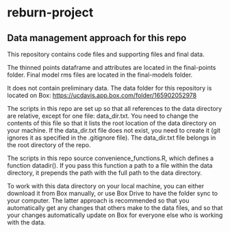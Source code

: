# reburn-project
## Data management approach for this repo
This repository contains code files and supporting files and final data. 

The thinned points dataframe and attributes are located in the final-points folder.
Final model rms files are located in the final-models folder.

It does not contain preliminary data. The data folder for this repository is located on Box: https://ucdavis.app.box.com/folder/165902052978

The scripts in this repo are set up so that all references to the data directory are relative, except for one file: data_dir.txt. You need to change the contents of this file so that it lists the root location of the data directory on your machine. If the data_dir.txt file does not exist, you need to create it (git ignores it as specified in the .gitignore file). The data_dir.txt file belongs in the root directory of the repo.

The scripts in this repo source convenience_functions.R, which defines a function datadir(). If you pass this function a path to a file within the data directory, it prepends the path with the full path to the data directory. 

To work with this data directory on your local machine, you can either download it from Box manually, or use Box Drive to have the folder sync to your computer. The latter approach is recommended so that you automatically get any changes that others make to the data files, and so that your changes automatically update on Box for everyone else who is working with the data.
